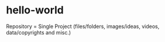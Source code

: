 # hello-world
Repository = Single Project (files/folders, images/ideas, videos, data/copyrights and misc.) 
